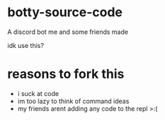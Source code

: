 # botty-source-code
A discord bot me and some friends made

idk use this?

# reasons to fork this

- i suck at code
- im too lazy to think of command ideas
- my friends arent adding any code to the repl >:(
